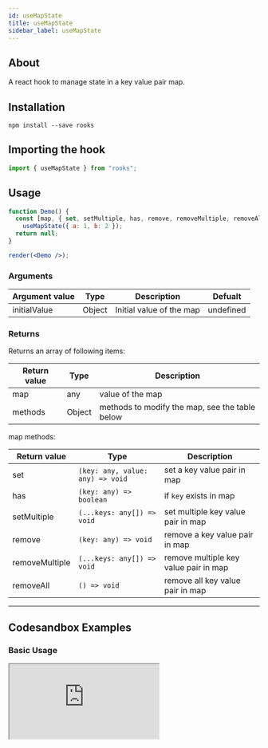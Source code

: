 ```yaml
---
id: useMapState
title: useMapState
sidebar_label: useMapState
---
```


## About

A react hook to manage state in a key value pair map.

[//]: # "Main"

## Installation

    npm install --save rooks

## Importing the hook

```javascript
import { useMapState } from "rooks";
```

## Usage

```jsx
function Demo() {
  const [map, { set, setMultiple, has, remove, removeMultiple, removeAll }] =
    useMapState({ a: 1, b: 2 });
  return null;
}

render(<Demo />);
```

### Arguments

| Argument value | Type   | Description              | Defualt   |
| -------------- | ------ | ------------------------ | --------- |
| initialValue   | Object | Initial value of the map | undefined |

### Returns

Returns an array of following items:

| Return value | Type   | Description                                    |
| ------------ | ------ | ---------------------------------------------- |
| map          | any    | value of the map                               |
| methods      | Object | methods to modify the map, see the table below |

map methods:

| Return value   | Type                             | Description                           |
| -------------- | -------------------------------- | ------------------------------------- |
| set            | `(key: any, value: any) => void` | set a key value pair in map           |
| has            | `(key: any) => boolean`          | if `key` exists in map                |
| setMultiple    | `(...keys: any[]) => void`       | set multiple key value pair in map    |
| remove         | `(key: any) => void`             | remove a key value pair in map        |
| removeMultiple | `(...keys: any[]) => void`       | remove multiple key value pair in map |
| removeAll      | `() => void`                     | remove all key value pair in map      |

---

## Codesandbox Examples

### Basic Usage

<iframe src="https://codesandbox.io/embed/usemapstate-oh8cs?fontsize=14&hidenavigation=1&theme=dark"
  style={{
    width: "100%",
    height: 500,
    border: 0,
    borderRadius: 4,
    overflow: "hidden"
  }} 
  title="usemapstate"
  allow="accelerometer; ambient-light-sensor; camera; encrypted-media; geolocation; gyroscope; hid; microphone; midi; payment; usb; vr; xr-spatial-tracking"
  sandbox="allow-forms allow-modals allow-popups allow-presentation allow-same-origin allow-scripts"
/>

## Join Bhargav's discord server

You can click on the floating discord icon at the bottom right of the screen and talk to us in our server.
